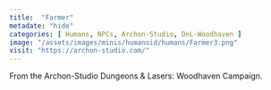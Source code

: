 ```yaml
---
title:  "Farmer"
metadate: "hide"
categories: [ Humans, NPCs, Archon-Studio, DnL-Woodhaven ]
image: "/assets/images/minis/humanoid/humans/Farmer3.png"
visit: "https://archon-studio.com/"
---
```

From the Archon-Studio Dungeons & Lasers: Woodhaven Campaign.